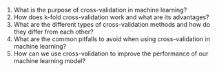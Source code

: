 1. What is the purpose of cross-validation in machine learning?
2. How does k-fold cross-validation work and what are its advantages?
3. What are the different types of cross-validation methods and how do they differ from each other?
4. What are the common pitfalls to avoid when using cross-validation in machine learning?
5. How can we use cross-validation to improve the performance of our machine learning model?